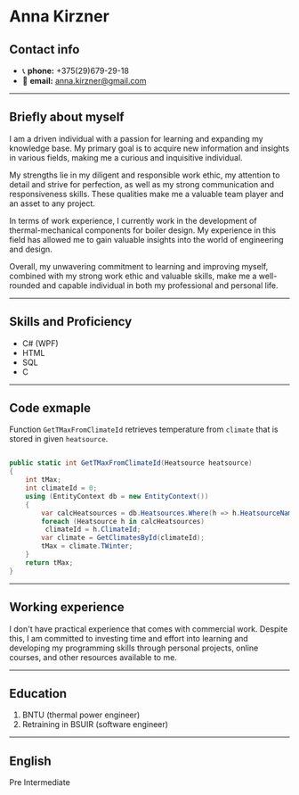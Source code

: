 # Anna Kirzner

## Contact info
* 📞 **phone:** +375(29)679-29-18
* 📧 **email:** anna.kirzner@gmail.com
---
## Briefly about myself
I am a driven individual with a passion for learning and expanding my knowledge base. My primary goal is to acquire new information and insights in various fields, making me a curious and inquisitive individual.

My strengths lie in my diligent and responsible work ethic, my attention to detail and strive for perfection, as well as my strong communication and responsiveness skills. These qualities make me a valuable team player and an asset to any project.

In terms of work experience, I currently work in the development of thermal-mechanical components for boiler design. My experience in this field has allowed me to gain valuable insights into the world of engineering and design.

Overall, my unwavering commitment to learning and improving myself, combined with my strong work ethic and valuable skills, make me a well-rounded and capable individual in both my professional and personal life.

---
## Skills and Proficiency
* C# (WPF)
* HTML
* SQL
* C
---
## Code exmaple

Function `GetTMaxFromClimateId` retrieves temperature from `climate` that is stored in given `heatsource`.  

```C#

public static int GetTMaxFromClimateId(Heatsource heatsource) 
{ 
    int tMax;
    int climateId = 0;
    using (EntityContext db = new EntityContext())
    {
        var calcHeatsources = db.Heatsources.Where(h => h.HeatsourceName == heatsource.HeatsourceName);
        foreach (Heatsource h in calcHeatsources) 
         climateId = h.ClimateId;
        var climate = GetClimatesById(climateId);
        tMax = climate.TWinter;
    }
    return tMax;
}
```
---
## Working experience
I don't have practical experience that comes with commercial work. Despite this, I am committed to investing time and effort into learning and developing my programming skills through personal projects, online courses, and other resources available to me.

---
## Education
1. BNTU (thermal power engineer)
2. Retraining in BSUIR (software engineer)
---
## English
Pre Intermediate
